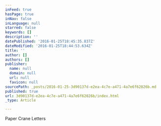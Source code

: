 ```yaml
---
inFeed: true
hasPage: true
inNav: false
inLanguage: null
starred: false
keywords: []
description: ''
datePublished: '2016-01-25T18:45:35.837Z'
dateModified: '2016-01-25T18:44:53.634Z'
title: ''
author: []
authors: []
publisher:
  name: null
  domain: null
  url: null
  favicon: null
sourcePath: _posts/2016-01-25-3d90137d-e2ea-4c7e-a471-4a7e6f62026b.md
published: true
url: 3d90137d-e2ea-4c7e-a471-4a7e6f62026b/index.html
_type: Article

---
```

Paper Crane Letters